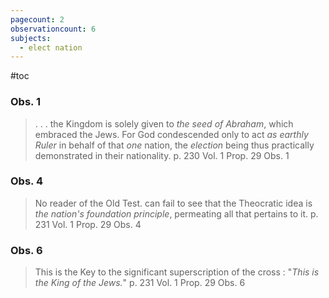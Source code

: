 ```yaml
---
pagecount: 2
observationcount: 6
subjects:
  - elect nation
---
```

#toc

### Obs. 1
> . . . the Kingdom is solely given to *the seed of Abraham*, which embraced the Jews.  For God condescended only  to act *as earthly Ruler* in behalf of that *one* nation, the *election* being thus practically demonstrated in their nationality.
> p. 230 Vol. 1 Prop. 29 Obs. 1

### Obs. 4
> No reader of the Old Test. can fail to see that the Theocratic idea is *the nation's foundation principle*, permeating all that pertains to it.
> p. 231 Vol. 1 Prop. 29 Obs. 4

### Obs. 6
> This is the Key to the significant superscription of the cross : "*This is the King of the Jews.*"
> p. 231 Vol. 1 Prop. 29 Obs. 6